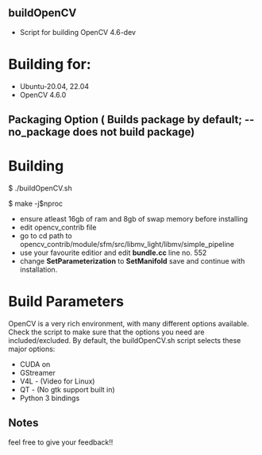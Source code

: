﻿## buildOpenCV

* Script for building OpenCV 4.6-dev

# Building for:

* Ubuntu-20.04, 22.04
* OpenCV 4.6.0

## Packaging Option ( Builds package by default; --no\_package does not build package)

# Building
$ ./buildOpenCV.sh

$ make -j$nproc

* ensure atleast 16gb of ram and 8gb of swap memory before installing
* edit opencv_contrib file
* go to cd path to opencv_contrib/module/sfm/src/libmv_light/libmv/simple_pipeline
* use your favourite editior and edit **bundle.cc** line no. 552
* change **SetParameterization** to **SetManifold** save and continue with installation.

# Build Parameters

OpenCV is a very rich environment, with many different options available. Check the script to make sure that the options you need are included/excluded. By default, the buildOpenCV.sh script selects these major options:

* CUDA on
* GStreamer
* V4L - (Video for Linux)
* QT - (No gtk support built in)
* Python 3 bindings

## Notes

feel free to give your feedback!!
